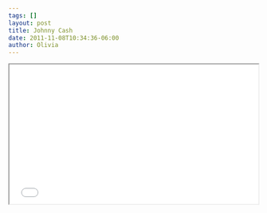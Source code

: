 ```yaml
---
tags: []
layout: post
title: Johnny Cash
date: 2011-11-08T10:34:36-06:00
author: Olivia
---
```


<iframe src="//player.vimeo.com/video/31792102" width="500" height="281" webkitallowfullscreen mozallowfullscreen allowfullscreen></iframe>
